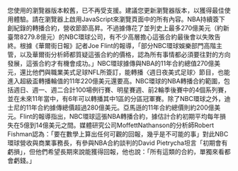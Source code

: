 您使用的瀏覽器版本較舊，已不再受支援。建議您更新瀏覽器版本，以獲得最佳使用體驗。請在瀏覽器上啟用JavaScript來瀏覽頁面中的所有內容。NBA持續簽下創紀錄的轉播合約，營收節節高昇。不過據傳花了並列史上最多270億美元（約新臺幣8279.8億元）的NBC環球公司，有不少高層擔心這張合約最後會以失敗告終。根據《華爾街日報》記者Joe Flint的報導，「部分NBC環球娛樂部門高階主管，以及華爾街分析師都質疑這張合約的價格，認為所有事情都必須要往對的方向發展，這張合約才有機會成功。」NBC環球據傳與NBA的11年合約總值270億美元，還比他們與職業美式足球NFL所簽訂，能轉播〈週日夜美式足球〉節目，也能進入超級盃轉播輪值的11年220億美元還要高。NBC環球的NBA轉播合約範圍，包括週日、週一、週二合計100場例行賽、明星賽週、前2輪季後賽中的4個系列賽，並在未來11年當中，有6年可以轉播其中1區的分區冠軍賽。除了NBC環球之外，迪士尼的11年合約據傳總價超過280億美元。亞馬遜的11年合約總價則約200億美元。Flint的報導指出，NBC環球這張NBA轉播合約，據估計合約初期平均每年損失在5億到14億美元之間。媒體研究公司MoffettNathanson的分析師Robert Fishman認為：「要在數學上算出任何可觀的回報，幾乎是不可能的事」對此NBC環球營收與商業事務長，有參與NBA合約談判的David Pietrycha坦言「初期會有虧損」，但他們希望長期來說能獲得回報，他也說：「所有這類的合約，單獨來看都會虧錢。」